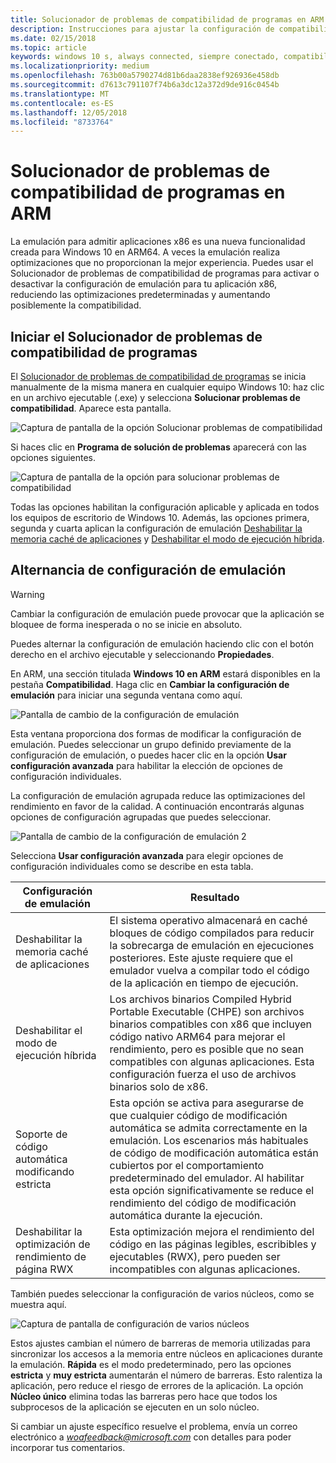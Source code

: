 ```yaml
---
title: Solucionador de problemas de compatibilidad de programas en ARM
description: Instrucciones para ajustar la configuración de compatibilidad si la aplicación no funciona correctamente en ARM
ms.date: 02/15/2018
ms.topic: article
keywords: windows 10 s, always connected, siempre conectado, compatibility troubleshooter, solucionador de problemas de conectividad, windows on ARM, windows en ARM
ms.localizationpriority: medium
ms.openlocfilehash: 763b00a5790274d81b6daa2838ef926936e458db
ms.sourcegitcommit: d7613c791107f74b6a3dc12a372d9de916c0454b
ms.translationtype: MT
ms.contentlocale: es-ES
ms.lasthandoff: 12/05/2018
ms.locfileid: "8733764"
---
```

# <a name="program-compatibility-troubleshooter-on-arm"></a>Solucionador de problemas de compatibilidad de programas en ARM
La emulación para admitir aplicaciones x86 es una nueva funcionalidad creada para Windows 10 en ARM64. A veces la emulación realiza optimizaciones que no proporcionan la mejor experiencia. Puedes usar el Solucionador de problemas de compatibilidad de programas para activar o desactivar la configuración de emulación para tu aplicación x86, reduciendo las optimizaciones predeterminadas y aumentando posiblemente la compatibilidad.

## <a name="start-the-program-compatibility-troubleshooter"></a>Iniciar el Solucionador de problemas de compatibilidad de programas
El [Solucionador de problemas de compatibilidad de programas](https://support.microsoft.com/en-us/help/15078/windows-make-older-programs-compatible) se inicia manualmente de la misma manera en cualquier equipo Windows 10: haz clic en un archivo ejecutable (.exe) y selecciona **Solucionar problemas de compatibilidad**. Aparece esta pantalla.

![Captura de pantalla de la opción Solucionar problemas de compatibilidad](images/arm/Capture4.png)

Si haces clic en **Programa de solución de problemas** aparecerá con las opciones siguientes.

![Captura de pantalla de la opción para solucionar problemas de compatibilidad](images/arm/Capture5.png)

Todas las opciones habilitan la configuración aplicable y aplicada en todos los equipos de escritorio de Windows 10. Además, las opciones primera, segunda y cuarta aplican la configuración de emulación [Deshabilitar la memoria caché de aplicaciones](#disable-app-cache) y [Deshabilitar el modo de ejecución híbrida](#disable-hybrid-exec-mode).

## <a name="toggling-emulation-settings"></a>Alternancia de configuración de emulación
> [!WARNING]
> Cambiar la configuración de emulación puede provocar que la aplicación se bloquee de forma inesperada o no se inicie en absoluto.

Puedes alternar la configuración de emulación haciendo clic con el botón derecho en el archivo ejecutable y seleccionando **Propiedades**.

En ARM, una sección titulada **Windows 10 en ARM** estará disponibles en la pestaña **Compatibilidad**. Haga clic en **Cambiar la configuración de emulación** para iniciar una segunda ventana como aquí.

![Pantalla de cambio de la configuración de emulación](images/arm/Capture.png)

Esta ventana proporciona dos formas de modificar la configuración de emulación. Puedes seleccionar un grupo definido previamente de la configuración de emulación, o puedes hacer clic en la opción **Usar configuración avanzada** para habilitar la elección de opciones de configuración individuales.

La configuración de emulación agrupada reduce las optimizaciones del rendimiento en favor de la calidad. A continuación encontrarás algunas opciones de configuración agrupadas que puedes seleccionar.

![Pantalla de cambio de la configuración de emulación 2](images/arm/Capture2.png)

Selecciona **Usar configuración avanzada** para elegir opciones de configuración individuales como se describe en esta tabla.

| Configuración de emulación | Resultado |
| ----------------- | ----------- |
| <p id="disable-app-cache">Deshabilitar la memoria caché de aplicaciones</p> | El sistema operativo almacenará en caché bloques de código compilados para reducir la sobrecarga de emulación en ejecuciones posteriores. Este ajuste requiere que el emulador vuelva a compilar todo el código de la aplicación en tiempo de ejecución. |
| <p id="disable-hybrid-exec-mode">Deshabilitar el modo de ejecución híbrida</p> | Los archivos binarios Compiled Hybrid Portable Executable (CHPE) son archivos binarios compatibles con x86 que incluyen código nativo ARM64 para mejorar el rendimiento, pero es posible que no sean compatibles con algunas aplicaciones. Esta configuración fuerza el uso de archivos binarios solo de x86. |
| Soporte de código automática modificando estricta | Esta opción se activa para asegurarse de que cualquier código de modificación automática se admita correctamente en la emulación. Los escenarios más habituales de código de modificación automática están cubiertos por el comportamiento predeterminado del emulador. Al habilitar esta opción significativamente se reduce el rendimiento del código de modificación automática durante la ejecución. |
| Deshabilitar la optimización de rendimiento de página RWX | Esta optimización mejora el rendimiento del código en las páginas legibles, escribibles y ejecutables (RWX), pero pueden ser incompatibles con algunas aplicaciones. |

También puedes seleccionar la configuración de varios núcleos, como se muestra aquí.

![Captura de pantalla de configuración de varios núcleos](images/arm/Capture3.png)

Estos ajustes cambian el número de barreras de memoria utilizadas para sincronizar los accesos a la memoria entre núcleos en aplicaciones durante la emulación. **Rápida** es el modo predeterminado, pero las opciones **estricta** y **muy estricta** aumentarán el número de barreras. Esto ralentiza la aplicación, pero reduce el riesgo de errores de la aplicación. La opción **Núcleo único** elimina todas las barreras pero hace que todos los subprocesos de la aplicación se ejecuten en un solo núcleo.

Si cambiar un ajuste específico resuelve el problema, envía un correo electrónico a *woafeedback@microsoft.com* con detalles para poder incorporar tus comentarios.